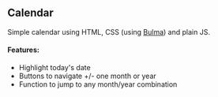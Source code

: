 ## Calendar

Simple calendar using HTML, CSS (using [Bulma](https://bulma.io)) and plain JS.

#### Features:
- Highlight today's date
- Buttons to navigate +/- one month or year
- Function to jump to any month/year combination

